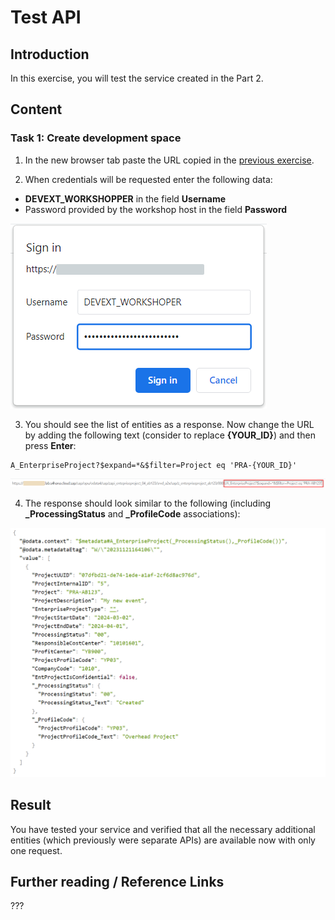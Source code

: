 # Test API

## Introduction 

In this exercise, you will test the service created in the Part 2.

## Content

### Task 1: Create development space

1. In the new browser tab paste the URL copied in the [previous exercise](./arrangement.md).

2. When credentials will be requested enter the following data:
  - **DEVEXT_WORKSHOPPER** in the field **Username**
  - Password provided by the workshop host in the field **Password**

  ![Alt text](img/0430-credentials-request-on-test.png) 

3. You should see the list of entities as a response. Now change the URL by adding the following text (consider to replace **{YOUR_ID}**) and then press **Enter**:

~~~url
A_EnterpriseProject?$expand=*&$filter=Project eq 'PRA-{YOUR_ID}'
~~~

  ![Alt text](img/0440-api-url-change.png) 

4. The response should look similar to the following (including **_ProcessingStatus** and **_ProfileCode** associations):

  ![Alt text](img/0450-test-response.png)

## Result

You have tested your service and verified that all the necessary additional entities (which previously were separate APIs) are available now with only one request. 

## Further reading / Reference Links

???
